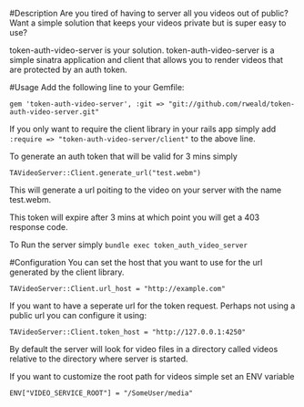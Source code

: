 #Description
Are you tired of having to server all you videos out of public?
Want a simple solution that keeps your videos private but is super easy
to use?

token-auth-video-server is your solution. 
token-auth-video-server is a simple sinatra application and client that
allows you to render videos that are protected by an auth token.

#Usage
Add the following line to your Gemfile:

``` gem 'token-auth-video-server', :git => "git://github.com/rweald/token-auth-video-server.git" ```

If you only want to require the client library in your rails app simply
add ``` :require => "token-auth-video-server/client" ``` to the above
line. 

To generate an auth token that will be valid for 3 mins simply

```
TAVideoServer::Client.generate_url("test.webm")
```

This will generate a url poiting to the video on your server with the
name test.webm. 

This token will expire after 3 mins at which point you will get a 403
response code. 

To Run the server simply 
``` bundle exec token_auth_video_server ``` 

#Configuration
You can set the host that you want to use for the url generated by the
client library.

``` TAVideoServer::Client.url_host = "http://example.com" ```

If you want to have a seperate url for the token request. Perhaps not
using a public url you can configure it using:

``` TAVideoServer::Client.token_host = "http://127.0.0.1:4250" ```

By default the server will look for video files in a directory called
videos relative to the directory where server is started. 

If you want to customize the root path for videos simple set an ENV
variable

```ENV["VIDEO_SERVICE_ROOT"] = "/SomeUser/media" ```

